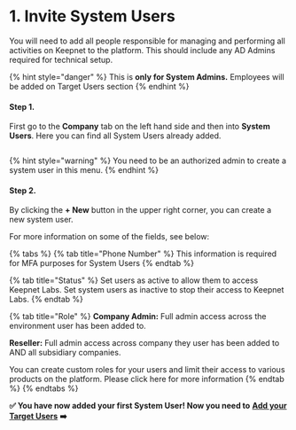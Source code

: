 # 1. Invite System Users

You will need to add all people responsible for managing and performing all activities on Keepnet to the platform. This should include any AD Admins required for technical setup.

{% hint style="danger" %}
This is **only for System Admins.** Employees will be added on Target Users section
{% endhint %}

#### **Step 1.**

First go to the **Company** tab on the left hand side and then into **System Users**. Here you can find all System Users already added.

<figure><img src="https://files.gitbook.com/v0/b/gitbook-x-prod.appspot.com/o/spaces%2FlKFxOYqYqSykikkXpwjG%2Fuploads%2FL7xYZ3ObpLqcQfGwbmA5%2Fsystem%20users%20step%201.gif?alt=media&#x26;token=1774d91f-5c6f-44f3-ab49-4797445707a8" alt=""><figcaption></figcaption></figure>



{% hint style="warning" %}
You need to be an authorized admin to create a system user in this menu.
{% endhint %}

#### **Step 2.**

By clicking the **+ New** button in the upper right corner, you can create a new system user.

For more information on some of the fields, see below:

{% tabs %}
{% tab title="Phone Number" %}
This information is required for MFA purposes for System Users
{% endtab %}

{% tab title="Status" %}
Set users as active to allow them to access Keepnet Labs. Set system users as inactive to stop their access to Keepnet Labs.
{% endtab %}

{% tab title="Role" %}
**Company Admin:** Full admin access across the environment user has been added to.

**Reseller:** Full admin access across company they user has been added to AND all subsidiary companies.

You can create custom roles for your users and limit their access to various products on the platform. Please click here for more information
{% endtab %}
{% endtabs %}



**✅ You have now added your first System User! Now you need to** [**Add your Target Users**](2.-add-target-users/) **➡️**
